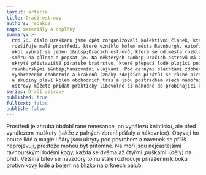 ```yaml
---
layout: article
title: Dračí ostrovy
authors: redakce
tags: materiály a doplňky
summary: >-
  Pro 76. číslo Drakkaru jsme opět zorganizovali kolektivní článek, který
  rozšiřuje malé prostředí, které vzniklo kolem města Ravnburgh. Autoři měli za
  úkol vybrat si jeden z&nbsp;Dračích ostrovů, které se od města rozkládají ve
  směru na půlnoc a popsat je. Na některých z&nbsp;Dračích ostrovů má základny a
  ukryté přístaviště pirátské bratrstvo, které přepadá lodě plující pod
  ravnburskými i&nbsp;hanzovními vlajkami. Pod černými plachtami zdobenými
  vyobrazením chobotnic a krakenů (znaky zdejších pirátů) se různé pirátské lodě
  a skupiny plaví kolem obchodních tras a jsou postrachem všech námořníků. Tyto
  ostrovy můžete přidat prakticky libovolně či náhodně do probíhající kampaně.
series: Dračí ostrovy
published: true
fulltext: false
publish: false
---
```


Prostředí je zhruba období rané renesance, po vynálezu knihtisku, ale před vynálezem muškety (takže z&nbsp;palných zbraní píšťaly a hákovnice). Obývají ho pouze lidé a magie i&nbsp;čáry jsou ukryty pod povrchem a navenek se příliš neprojevují, přestože mohou být přítomné. Na moři jsou nejčastějšími ravnburskými loděmi kogy, každá se dvěma až čtyřmi ‚puškami‘ (děly) na přídi. Většina bitev se navzdory tomu stále rozhoduje přiražením k&nbsp;boku protivníkovy lodě a bojem na blízko na prknech palub.
